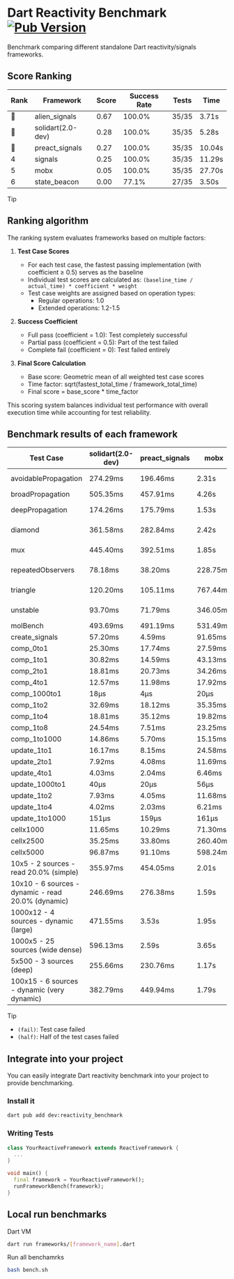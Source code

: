 # Dart Reactivity Benchmark [![Pub Version](https://img.shields.io/pub/v/reactivity_benchmark)](https://pub.dev/packages/reactivity_benchmark)

Benchmark comparing different standalone Dart reactivity/signals frameworks.

## Score Ranking

<!-- ranking start -->
| Rank | Framework | Score | Success Rate | Tests | Time |
|------|-----------|-------|--------------|-------|------|
| 🥇 | alien_signals | 0.67 | 100.0% | 35/35 | 3.71s |
| 🥈 | solidart(2.0-dev) | 0.28 | 100.0% | 35/35 | 5.28s |
| 🥉 | preact_signals | 0.27 | 100.0% | 35/35 | 10.04s |
| 4 | signals | 0.25 | 100.0% | 35/35 | 11.29s |
| 5 | mobx | 0.05 | 100.0% | 35/35 | 27.70s |
| 6 | state_beacon | 0.00 | 77.1% | 27/35 | 3.50s |

<!-- ranking end -->

> [!TIP]
> ## Ranking algorithm
>
> The ranking system evaluates frameworks based on multiple factors:
>
> 1. **Test Case Scores**
>    - For each test case, the fastest passing implementation (with coefficient ≥ 0.5) serves as the baseline
>    - Individual test scores are calculated as: `(baseline_time / actual_time) * coefficient * weight`
>    - Test case weights are assigned based on operation types:
>      - Regular operations: 1.0
>      - Extended operations: 1.2-1.5
>
> 2. **Success Coefficient**
>    - Full pass (coefficient = 1.0): Test completely successful
>    - Partial pass (coefficient = 0.5): Part of the test failed
>    - Complete fail (coefficient = 0): Test failed entirely
>
> 3. **Final Score Calculation**
>    - Base score: Geometric mean of all weighted test case scores
>    - Time factor: sqrt(fastest_total_time / framework_total_time)
>    - Final score = base_score * time_factor
>
> This scoring system balances individual test performance with overall execution time while accounting for test reliability.

## Benchmark results of each framework

<!-- test-case start -->
| Test Case | solidart(2.0-dev) | preact_signals | mobx | alien_signals | signals | state_beacon |
|---|---|---|---|---|---|---|
| avoidablePropagation | 274.29ms | 196.46ms | 2.31s | 186.61ms | 206.57ms | 152.03ms (fail) |
| broadPropagation | 505.35ms | 457.91ms | 4.26s | 360.68ms | 462.33ms | 6.50ms (fail) |
| deepPropagation | 174.26ms | 175.79ms | 1.53s | 121.53ms | 176.33ms | 141.72ms (fail) |
| diamond | 361.58ms | 282.84ms | 2.42s | 235.08ms | 291.33ms | 198.33ms (fail) |
| mux | 445.40ms | 392.51ms | 1.85s | 371.67ms | 416.23ms | 189.98ms (fail) |
| repeatedObservers | 78.18ms | 38.20ms | 228.75ms | 44.97ms | 46.29ms | 53.64ms (fail) |
| triangle | 120.20ms | 105.11ms | 767.44ms | 86.26ms | 106.15ms | 82.17ms (fail) |
| unstable | 93.70ms | 71.79ms | 346.05ms | 60.01ms | 71.89ms | 338.90ms (fail) |
| molBench | 493.69ms | 491.19ms | 531.49ms | 492.56ms | 489.49ms | 1.17ms |
| create_signals | 57.20ms | 4.59ms | 91.65ms | 27.38ms | 25.49ms | 71.83ms |
| comp_0to1 | 25.30ms | 17.74ms | 27.59ms | 8.31ms | 12.40ms | 66.44ms |
| comp_1to1 | 30.82ms | 14.59ms | 43.13ms | 4.40ms | 28.10ms | 59.73ms |
| comp_2to1 | 18.81ms | 20.73ms | 34.26ms | 2.28ms | 11.99ms | 40.70ms |
| comp_4to1 | 12.57ms | 11.98ms | 17.92ms | 8.72ms | 2.05ms | 18.12ms |
| comp_1000to1 | 18μs | 4μs | 20μs | 3μs | 4μs | 47μs |
| comp_1to2 | 32.69ms | 18.12ms | 35.35ms | 13.13ms | 23.13ms | 50.45ms |
| comp_1to4 | 18.81ms | 35.12ms | 19.82ms | 5.37ms | 24.09ms | 49.16ms |
| comp_1to8 | 24.54ms | 7.51ms | 23.25ms | 6.25ms | 8.38ms | 48.50ms |
| comp_1to1000 | 14.86ms | 5.70ms | 15.15ms | 3.48ms | 6.86ms | 43.91ms |
| update_1to1 | 16.17ms | 8.15ms | 24.58ms | 11.29ms | 9.31ms | 5.72ms |
| update_2to1 | 7.92ms | 4.08ms | 11.69ms | 5.05ms | 4.64ms | 2.87ms |
| update_4to1 | 4.03ms | 2.04ms | 6.46ms | 2.81ms | 2.35ms | 1.45ms |
| update_1000to1 | 40μs | 20μs | 56μs | 10μs | 23μs | 15μs |
| update_1to2 | 7.93ms | 4.05ms | 11.68ms | 5.57ms | 4.93ms | 2.94ms |
| update_1to4 | 4.02ms | 2.03ms | 6.21ms | 2.54ms | 2.34ms | 1.46ms |
| update_1to1000 | 151μs | 159μs | 161μs | 49μs | 46μs | 421μs |
| cellx1000 | 11.65ms | 10.29ms | 71.30ms | 7.44ms | 10.43ms | 5.31ms |
| cellx2500 | 35.25ms | 33.80ms | 260.40ms | 20.05ms | 30.07ms | 23.09ms |
| cellx5000 | 96.87ms | 91.10ms | 598.24ms | 47.61ms | 76.05ms | 63.56ms |
| 10x5 - 2 sources - read 20.0% (simple) | 355.97ms | 454.05ms | 2.01s | 234.96ms | 508.91ms | 251.97ms |
| 10x10 - 6 sources - dynamic - read 20.0% (dynamic) | 246.69ms | 276.38ms | 1.59s | 177.56ms | 278.45ms | 201.82ms |
| 1000x12 - 4 sources - dynamic (large) | 471.55ms | 3.53s | 1.95s | 288.91ms | 3.73s | 342.33ms |
| 1000x5 - 25 sources (wide dense) | 596.13ms | 2.59s | 3.65s | 412.14ms | 3.52s | 518.99ms |
| 5x500 - 3 sources (deep) | 255.66ms | 230.76ms | 1.17s | 191.92ms | 227.17ms | 206.06ms |
| 100x15 - 6 sources - dynamic (very dynamic) | 382.79ms | 449.94ms | 1.79s | 262.89ms | 471.54ms | 261.10ms |

<!-- test-case end -->

> [!TIP]
> - `(fail)`: Test case failed
> - `(half)`: Half of the test cases failed

## Integrate into your project

You can easily integrate Dart reactivity benchmark into your project to provide benchmarking.

### Install it

```bash
dart pub add dev:reactivity_benchmark
```

### Writing Tests

```dart
class YourReactiveFramework extends ReactiveFramework {
  ...
}

void main() {
  final framework = YourReactiveFramework();
  runFrameworkBench(framework);
}
```

## Local run benchmarks

Dart VM
```bash
dart run frameworks/[framework_name].dart
```

Run all benchamrks
```bash
bash bench.sh
```
